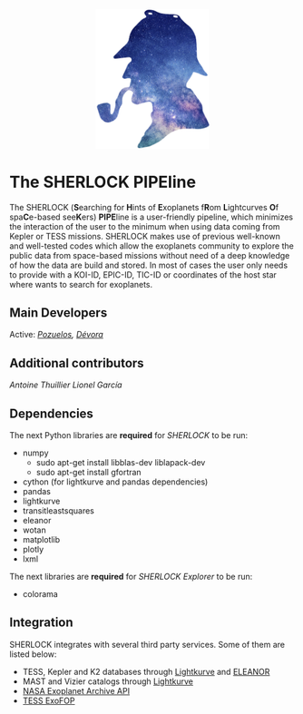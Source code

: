 <p align="center">
  <img width="200" src="logo/sherlock.png">
</p>

# The SHERLOCK PIPEline

The SHERLOCK (<b>S</b>earching for <b>H</b>ints of <b>E</b>xoplanets f<b>R</b>om <b>L</b>ightcurves 
<b>O</b>f spa<b>C</b>e-based see<b>K</b>ers) <b>PIPE</b>line is a user-friendly pipeline, which
minimizes the interaction of the user to the minimum when using data coming from Kepler or TESS missions. SHERLOCK makes use of previous well-known and well-tested codes which allow the exoplanets community to explore the public data from space-based missions without need of a deep knowledge of how the data are build and stored. 
In most of cases the user only needs to provide with a KOI-ID, EPIC-ID, TIC-ID or coordinates of the host star where wants to search for exoplanets.


## Main Developers
Active: <i>[Pozuelos](https://github.com/franpoz), 
[Dévora](https://github.com/martindevora)</i> 

## Additional contributors 
<i>Antoine Thuillier</i>
<i>Lionel García</i>

## Dependencies
The next Python libraries are <b>required</b> for <i>SHERLOCK</i> to be run:
* numpy
    * sudo apt-get install libblas-dev  liblapack-dev
    * sudo apt-get install gfortran
* cython (for lightkurve and pandas dependencies)
* pandas
* lightkurve
* transitleastsquares
* eleanor
* wotan
* matplotlib
* plotly
* lxml

The next libraries are <b>required</b> for <i>SHERLOCK Explorer</i> to be run:
* colorama

## Integration
SHERLOCK integrates with several third party services. Some of them are listed below:
* TESS, Kepler and K2 databases through [Lightkurve](https://github.com/KeplerGO/lightkurve) and 
[ELEANOR](https://adina.feinste.in/eleanor/)
* MAST and Vizier catalogs through [Lightkurve](https://github.com/KeplerGO/lightkurve)
* [NASA Exoplanet Archive API](https://exoplanetarchive.ipac.caltech.edu/docs/program_interfaces.html)
* [TESS ExoFOP](https://exofop.ipac.caltech.edu/tess/view_toi.php)

